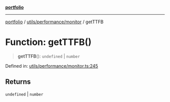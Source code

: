 [**portfolio**](../../../../README.md)

***

[portfolio](../../../../modules.md) / [utils/performance/monitor](../README.md) / getTTFB

# Function: getTTFB()

> **getTTFB**(): `undefined` \| `number`

Defined in: [utils/performance/monitor.ts:245](https://github.com/tnorlund/Portfolio/blob/ca898a59e393128effd13e7124ea86b6d84ce087/portfolio/utils/performance/monitor.ts#L245)

## Returns

`undefined` \| `number`
